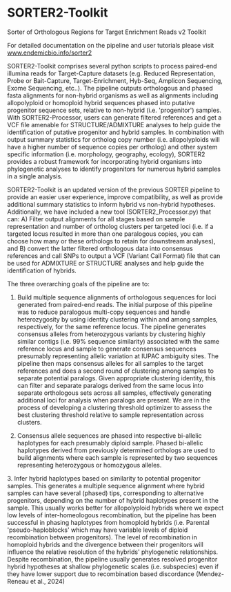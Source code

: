 # SORTER2-Toolkit
Sorter of Orthologous Regions for Target Enrichment Reads v2 Toolkit

For detailed documentation on the pipeline and user tutorials please visit www.endemicbio.info/sorter2

SORTER2-Toolkit comprises several python scripts to process paired-end illumina reads for Target-Capture datasets (e.g. Reduced Representation, Probe or Bait-Capture, Target-Enrichment, Hyb-Seq, Amplicon Sequencing, Exome Sequencing, etc..). The pipeline outputs orthologous and phased fasta alignments for non-hybrid organisms as well as alignments including allopolyploid or homoploid hybrid sequences phased into putative progenitor sequence sets, relative to non-hybrid (i.e. 'progenitor') samples. With SORTER2-Processor, users can generate filtered references and get a VCF file amenable for STRUCTURE/ADMIXTURE analyses to help guide the identification of putative progenitor and hybrid samples. In combination with output summary statistics for ortholog copy number (i.e. allopolyploids will have a higher number of sequence copies per ortholog) and other system specific information (i.e. morphology, geography, ecology), SORTER2 provides a robust framework for incorporating hybrid organisms into phylogenetic analyses to identify progenitors for numerous hybrid samples in a single analysis.

SORTER2-Toolkit is an updated version of the previous SORTER pipeline to provide an easier user experience, improve compatibility, as well as provide additional summary statistics to inform hybrid vs non-hybrid hypotheses. Additionally, we have included a new tool (SORTER2_Processor.py) that can: A) Filter output alignments for all stages based on sample representation and number of ortholog clusters per targeted loci (i.e. if a targeted locus resulted in more than one paralogous copies, you can choose how many or these orthologs to retain for downstream analyses), and B) convert the latter filtered orthologous data into consensus references and call SNPs to output a VCF (Variant Call Format) file that can be used for ADMIXTURE or STRUCTURE analyses and help guide the identification of hybrids.

The three overarching goals of the pipeline are to:

1. Build multiple sequence alignments of orthologous sequences for loci generated from paired-end reads. The initial purpose of this pipeline was to reduce paralogous multi-copy sequences and handle heterozygosity by using identity clustering within and among samples, respectively, for the same reference locus. The pipeline generates consensus alleles from heterozygous variants by clustering highly similar contigs (i.e. 99% sequence similarity) associated with the same reference locus and sample to generate consensus sequences presumably representing allelic variation at IUPAC ambiguity sites. The pipeline then maps consensus alleles for all samples to the target references and does a second round of clustering among samples to separate potential paralogs. Given appropriate clustering identity, this can filter and separate paralogs derived from the same locus into separate orthologous sets across all samples, effectively generating additional loci for analysis when paralogs are present. We are in the process of developing a clustering threshold optimizer to assess the best clustering threshold relative to sample representation across clusters.

2. Consensus allele sequences are phased into respective bi-allelic haplotypes for each presumably diploid sample. Phased bi-allelic haplotypes derived from previously determined orthologs are used to build alignments where each sample is represented by two sequences representing heterozygous or homozygous alleles.

​3. Infer hybrid haplotypes based on similarity to potential progenitor samples. This generates a multiple sequence alignment where hybrid samples can have several (phased) tips, corresponding to alternative progenitors, depending on the number of hybrid haplotypes present in the sample. This usually works better for allopolyploid hybrids where we expect low levels of inter-homeologous recombination, but the pipeline has been successful in phasing haplotypes from homoploid hybrids (i.e. Parental 'pseudo-haploblocks' which may have variable levels of diploid recombination between progenitors). The level of recombination in homoploid hybrids and the divergence between their progenitors will influence the relative resolution of the hybrids' phylogenetic relationships. Despite recombination, the pipeline usually generates resolved progenitor hybrid hypotheses at shallow phylogenetic scales (i.e. subspecies) even if they have lower support due to recombination based discordance (Mendez-Reneau et al., 2024)
